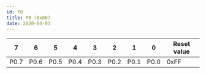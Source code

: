 ```yaml
---
id: P0
title: P0 (0x80)
date: 2020-04-03
---
```



| 7    | 6    | 5    | 4    | 3    | 2    | 1    | 0    | Reset value |
| ---- | ---- | ---- | ---- | ---- | ---- | ---- | ---- | ----------- |
| P0.7 | P0.6 | P0.5 | P0.4 | P0.3 | P0.2 | P0.1 | P0.0 | 0xFF        |
